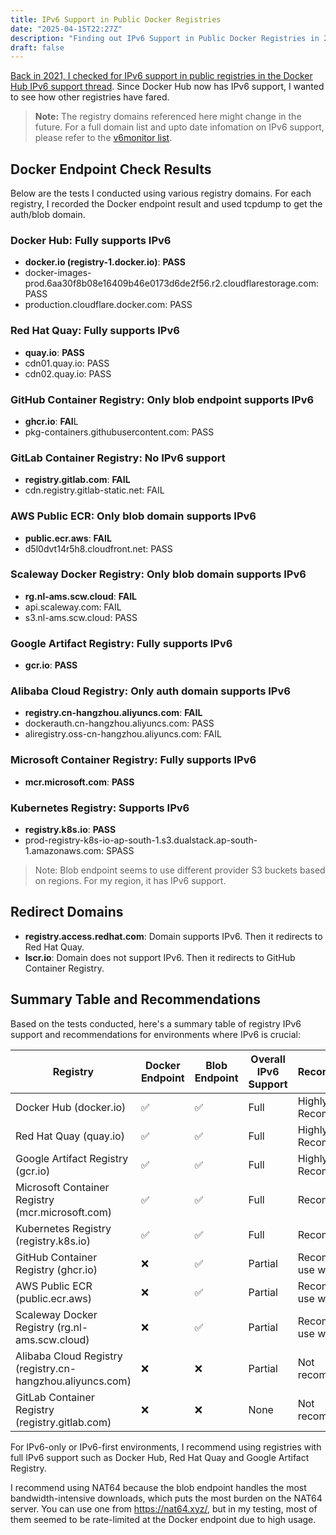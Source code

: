 ```yaml
---
title: IPv6 Support in Public Docker Registries
date: "2025-04-15T22:27Z"
description: "Finding out IPv6 Support in Public Docker Registries in 2025"
draft: false
---
```


[Back in 2021, I checked for IPv6 support in public registries in the Docker Hub IPv6 support thread](https://github.com/docker/roadmap/issues/89#issuecomment-772644009). Since Docker Hub now has IPv6 support, I wanted to see how other registries have fared.

> **Note:** The registry domains referenced here might change in the future. For a full domain list and upto date infomation on IPv6 support, please refer to the [v6monitor list](https://v6monitor.com/list/view/cf170dba3/#).

## Docker Endpoint Check Results

Below are the tests I conducted using various registry domains. For each registry, I recorded the Docker endpoint result and used tcpdump to get the auth/blob domain.

### Docker Hub: Fully supports IPv6
- **docker.io (registry-1.docker.io)**: **PASS**
- docker-images-prod.6aa30f8b08e16409b46e0173d6de2f56.r2.cloudflarestorage.com: PASS
- production.cloudflare.docker.com: PASS

### Red Hat Quay: Fully supports IPv6
- **quay.io**: **PASS**
- cdn01.quay.io: PASS
- cdn02.quay.io: PASS

### GitHub Container Registry: Only blob endpoint supports IPv6
- **ghcr.io**: **FAI**L
- pkg-containers.githubusercontent.com: PASS

### GitLab Container Registry: No IPv6 support
- **registry.gitlab.com**: **FAIL**
- cdn.registry.gitlab-static.net: FAIL

### AWS Public ECR: Only blob domain supports IPv6
- **public.ecr.aws**: **FAIL**
- d5l0dvt14r5h8.cloudfront.net: PASS

### Scaleway Docker Registry: Only blob domain supports IPv6
- **rg.nl-ams.scw.cloud**: **FAIL**
- api.scaleway.com: FAIL
- s3.nl-ams.scw.cloud: PASS

### Google Artifact Registry: Fully supports IPv6
- **gcr.io**: **PASS**

### Alibaba Cloud Registry: Only auth domain supports IPv6
- **registry.cn-hangzhou.aliyuncs.com**: **FAIL**
- dockerauth.cn-hangzhou.aliyuncs.com: PASS
- aliregistry.oss-cn-hangzhou.aliyuncs.com: FAIL

### Microsoft Container Registry: Fully supports IPv6
- **mcr.microsoft.com**: **PASS**

### Kubernetes Registry: Supports IPv6
- **registry.k8s.io**: **PASS**
- prod-registry-k8s-io-ap-south-1.s3.dualstack.ap-south-1.amazonaws.com: SPASS

> Note: Blob endpoint seems to use different provider S3 buckets based on regions. For my region, it has IPv6 support.

## Redirect Domains

- **registry.access.redhat.com**: Domain supports IPv6. Then it redirects to Red Hat Quay.
- **lscr.io**: Domain does not support IPv6. Then it redirects to GitHub Container Registry.

## Summary Table and Recommendations

Based on the tests conducted, here's a summary table of registry IPv6 support and recommendations for environments where IPv6 is crucial:

| Registry | Docker Endpoint | Blob Endpoint | Overall IPv6 Support | Recommendation |
|----------|----------------|---------------|---------------------|----------------|
| Docker Hub (docker.io) | ✅ | ✅ | Full | Highly Recommended |
| Red Hat Quay (quay.io) | ✅ | ✅ | Full | Highly Recommended |
| Google Artifact Registry (gcr.io) | ✅ | ✅ | Full | Highly Recommended |
| Microsoft Container Registry (mcr.microsoft.com) | ✅ | ✅ | Full | Recommended |
| Kubernetes Registry (registry.k8s.io) | ✅ | ✅ | Full | Recommended |
| GitHub Container Registry (ghcr.io) | ❌ | ✅ | Partial | Recommend to use with NAT64 |
| AWS Public ECR (public.ecr.aws) | ❌ | ✅ | Partial | Recommend to use with NAT64 |
| Scaleway Docker Registry (rg.nl-ams.scw.cloud) | ❌ | ✅ | Partial | Recommend to use with NAT64 |
| Alibaba Cloud Registry (registry.cn-hangzhou.aliyuncs.com) | ❌ | ❌ | Partial | Not recommended |
| GitLab Container Registry (registry.gitlab.com) | ❌ | ❌ | None | Not recommended |


For IPv6-only or IPv6-first environments, I recommend using registries with full IPv6 support such as Docker Hub, Red Hat Quay and Google Artifact Registry.

I recommend using NAT64 because the blob endpoint handles the most bandwidth-intensive downloads, which puts the most burden on the NAT64 server. You can use one from https://nat64.xyz/, but in my testing, most of them seemed to be rate-limited at the Docker endpoint due to high usage.

